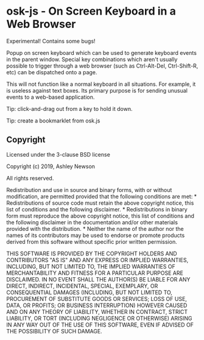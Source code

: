 # osk-js - On Screen Keyboard in a Web Browser

Experimental! Contains some bugs!

Popup on screen keyboard which can be used to generate keyboard events in the parent window. Special key combinations which aren't usually possible to trigger through a web browser (such as Ctrl-Alt-Del, Ctrl-Shift-R, etc) can be dispatched onto a page.

This will not function like a normal keyboard in all situations. For example, it is useless against text boxes. Its primary purpose is for sending unusual events to a web-based application.

Tip: click-and-drag out from a key to hold it down.

Tip: create a bookmarklet from osk.js

## Copyright

Licensed under the 3-clause BSD license

Copyright (c) 2019, Ashley Newson

All rights reserved.

Redistribution and use in source and binary forms, with or without
modification, are permitted provided that the following conditions are met:
    * Redistributions of source code must retain the above copyright
      notice, this list of conditions and the following disclaimer.
    * Redistributions in binary form must reproduce the above copyright
      notice, this list of conditions and the following disclaimer in the
      documentation and/or other materials provided with the distribution.
    * Neither the name of the author nor the
      names of its contributors may be used to endorse or promote products
      derived from this software without specific prior written permission.

THIS SOFTWARE IS PROVIDED BY THE COPYRIGHT HOLDERS AND CONTRIBUTORS "AS IS" AND
ANY EXPRESS OR IMPLIED WARRANTIES, INCLUDING, BUT NOT LIMITED TO, THE IMPLIED
WARRANTIES OF MERCHANTABILITY AND FITNESS FOR A PARTICULAR PURPOSE ARE
DISCLAIMED. IN NO EVENT SHALL THE AUTHOR(S) BE LIABLE FOR ANY
DIRECT, INDIRECT, INCIDENTAL, SPECIAL, EXEMPLARY, OR CONSEQUENTIAL DAMAGES
(INCLUDING, BUT NOT LIMITED TO, PROCUREMENT OF SUBSTITUTE GOODS OR SERVICES;
LOSS OF USE, DATA, OR PROFITS; OR BUSINESS INTERRUPTION) HOWEVER CAUSED AND
ON ANY THEORY OF LIABILITY, WHETHER IN CONTRACT, STRICT LIABILITY, OR TORT
(INCLUDING NEGLIGENCE OR OTHERWISE) ARISING IN ANY WAY OUT OF THE USE OF THIS
SOFTWARE, EVEN IF ADVISED OF THE POSSIBILITY OF SUCH DAMAGE.
